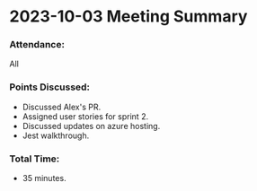 # 2023-10-03 Meeting Summary

### Attendance:

All

### Points Discussed:

- Discussed Alex's PR.
- Assigned user stories for sprint 2.
- Discussed updates on azure hosting.
- Jest walkthrough.

### Total Time:

- 35 minutes.
